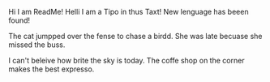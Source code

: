 Hi I am ReadMe!
Helli I am a Tipo in thus Taxt!
New lenguage has beeen found!

The cat jumpped over the fense to chase a birdd.
She was late becuase she missed the buss.

I can't beleive how brite the sky is today.
The coffe shop on the corner makes the best expresso.

